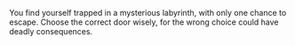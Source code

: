 You find yourself trapped in a mysterious labyrinth, with only one chance to escape. Choose the correct door wisely, for the wrong choice could have deadly consequences.
